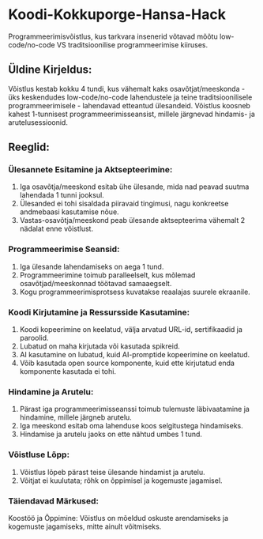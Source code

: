 # Koodi-Kokkuporge-Hansa-Hack
Programmeerimisvõistlus, kus tarkvara insenerid võtavad mõõtu low-code/no-code VS traditsioonilise programmeerimise kiiruses. 


## Üldine Kirjeldus:
Võistlus kestab kokku 4 tundi, kus vähemalt kaks osavõtjat/meeskonda - üks keskendudes low-code/no-code lahendustele ja teine traditsioonilisele programmeerimisele - lahendavad etteantud ülesandeid. Võistlus koosneb kahest 1-tunnisest programmeerimisseansist, millele järgnevad hindamis- ja arutelusessioonid.


## Reeglid:
### Ülesannete Esitamine ja Aktsepteerimine:
1. Iga osavõtja/meeskond esitab ühe ülesande, mida nad peavad suutma lahendada 1 tunni jooksul.
1. Ülesanded ei tohi sisaldada piiravaid tingimusi, nagu konkreetse andmebaasi kasutamise nõue.
1. Vastas-osavõtja/meeskond peab ülesande aktsepteerima vähemalt 2 nädalat enne võistlust.

### Programmeerimise Seansid:
1. Iga ülesande lahendamiseks on aega 1 tund.
1. Programmeerimine toimub paralleelselt, kus mõlemad osavõtjad/meeskonnad töötavad samaaegselt.
1. Kogu programmeerimisprotsess kuvatakse reaalajas suurele ekraanile.

### Koodi Kirjutamine ja Ressursside Kasutamine:
1. Koodi kopeerimine on keelatud, välja arvatud URL-id, sertifikaadid ja paroolid.
1. Lubatud on maha kirjutada või kasutada spikreid.
1. AI kasutamine on lubatud, kuid AI-promptide kopeerimine on keelatud.
1. Võib kasutada open source komponente, kuid ette kirjutatud enda komponente kasutada ei tohi.

### Hindamine ja Arutelu:
1. Pärast iga programmeerimisseanssi toimub tulemuste läbivaatamine ja hindamine, millele järgneb arutelu.
1. Iga meeskond esitab oma lahenduse koos selgitustega hindamiseks.
1. Hindamise ja arutelu jaoks on ette nähtud umbes 1 tund.


### Võistluse Lõpp:
1. Võistlus lõpeb pärast teise ülesande hindamist ja arutelu.
1. Võitjat ei kuulutata; rõhk on õppimisel ja kogemuste jagamisel.

### Täiendavad Märkused:
Koostöö ja Õppimine: Võistlus on mõeldud oskuste arendamiseks ja kogemuste jagamiseks, mitte ainult võitmiseks.
